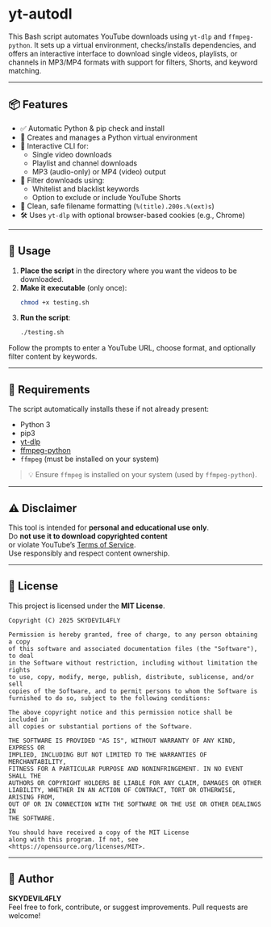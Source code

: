 # yt-autodl

This Bash script automates YouTube downloads using `yt-dlp` and `ffmpeg-python`. It sets up a virtual environment, checks/installs dependencies, and offers an interactive interface to download single videos, playlists, or channels in MP3/MP4 formats with support for filters, Shorts, and keyword matching.

---

## 📦 Features

- ✅ Automatic Python & pip check and install  
- 🧪 Creates and manages a Python virtual environment  
- 🔄 Interactive CLI for:  
  - Single video downloads  
  - Playlist and channel downloads  
  - MP3 (audio-only) or MP4 (video) output  
- 🎯 Filter downloads using:  
  - Whitelist and blacklist keywords  
  - Option to exclude or include YouTube Shorts  
- 💾 Clean, safe filename formatting (`%(title).200s.%(ext)s`)  
- 🛠 Uses `yt-dlp` with optional browser-based cookies (e.g., Chrome)  

---

## 🚀 Usage

1. **Place the script** in the directory where you want the videos to be downloaded.  
2. **Make it executable** (only once):  
   ```bash
   chmod +x testing.sh
   ```
3. **Run the script**:  
   ```bash
   ./testing.sh
   ```

Follow the prompts to enter a YouTube URL, choose format, and optionally filter content by keywords.

---

## 📌 Requirements

The script automatically installs these if not already present:

- Python 3
- pip3
- [yt-dlp](https://github.com/yt-dlp/yt-dlp)
- [ffmpeg-python](https://github.com/kkroening/ffmpeg-python)
- `ffmpeg` (must be installed on your system)

> 💡 Ensure `ffmpeg` is installed on your system (used by `ffmpeg-python`).

---

## ⚠️ Disclaimer

This tool is intended for **personal and educational use only**.  
Do **not use it to download copyrighted content**  
or violate YouTube’s [Terms of Service](https://www.youtube.com/t/terms).  
Use responsibly and respect content ownership.

---

## 📝 License

This project is licensed under the **MIT License**.

```
Copyright (C) 2025 SKYDEVIL4FLY

Permission is hereby granted, free of charge, to any person obtaining a copy
of this software and associated documentation files (the "Software"), to deal
in the Software without restriction, including without limitation the rights
to use, copy, modify, merge, publish, distribute, sublicense, and/or sell
copies of the Software, and to permit persons to whom the Software is
furnished to do so, subject to the following conditions:

The above copyright notice and this permission notice shall be included in
all copies or substantial portions of the Software.

THE SOFTWARE IS PROVIDED "AS IS", WITHOUT WARRANTY OF ANY KIND, EXPRESS OR
IMPLIED, INCLUDING BUT NOT LIMITED TO THE WARRANTIES OF MERCHANTABILITY,
FITNESS FOR A PARTICULAR PURPOSE AND NONINFRINGEMENT. IN NO EVENT SHALL THE
AUTHORS OR COPYRIGHT HOLDERS BE LIABLE FOR ANY CLAIM, DAMAGES OR OTHER
LIABILITY, WHETHER IN AN ACTION OF CONTRACT, TORT OR OTHERWISE, ARISING FROM,
OUT OF OR IN CONNECTION WITH THE SOFTWARE OR THE USE OR OTHER DEALINGS IN
THE SOFTWARE.

You should have received a copy of the MIT License  
along with this program. If not, see <https://opensource.org/licenses/MIT>.

```

---

## 👤 Author

**SKYDEVIL4FLY**  
Feel free to fork, contribute, or suggest improvements. Pull requests are welcome!

